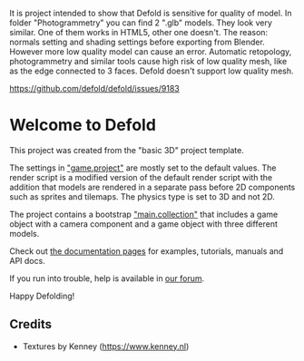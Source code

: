 It is project intended to show that Defold is sensitive for quality of model.
In folder "Photogrammetry" you can find 2 ".glb" models. They look very similar.
One of them works in HTML5, other one doesn't.
The reason: normals setting and shading settings before exporting from Blender.
However more low quality model can cause an error.
Automatic retopology, photogrammetry and similar tools cause high risk of low quality mesh,
like as the edge connected to 3 faces.
Defold doesn't support low quality mesh.

https://github.com/defold/defold/issues/9183



# Welcome to Defold

This project was created from the "basic 3D" project template.

The settings in ["game.project"](defold://open?path=/game.project) are mostly set to the default values. The render script is a modified version of the default render script with the addition that models are rendered in a separate pass before 2D components such as sprites and tilemaps. The physics type is set to 3D and not 2D.

The project contains a bootstrap ["main.collection"](defold://open?path=/main/main.collection) that includes a game object with a camera component and a game object with three different models.

Check out [the documentation pages](https://defold.com/learn) for examples, tutorials, manuals and API docs.

If you run into trouble, help is available in [our forum](https://forum.defold.com).

Happy Defolding!

## Credits

* Textures by Kenney (https://www.kenney.nl)
